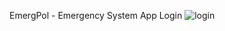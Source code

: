 EmergPol - Emergency System App
Login
![login](https://github.com/JohnmarkEnriquez/emergency-system/assets/46470720/3238a3e3-5874-4b90-959c-a53655e78e9c)
